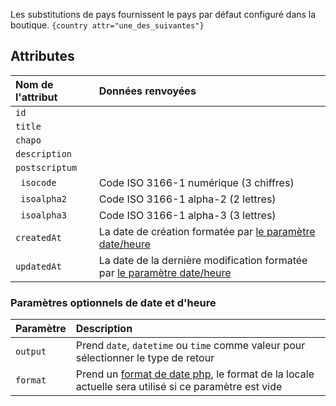 Les substitutions de pays fournissent le pays par défaut configuré dans la boutique.
`{country attr="une_des_suivantes"}`

## Attributes

| Nom de l'attribut | Données renvoyées                                                                                                     |
|:------------------|:----------------------------------------------------------------------------------------------------------------------|
| `id`              |                                                                                                                       |
| `title`           |                                                                                                                       |
| `chapo`           |                                                                                                                       |
| ` description `   |                                                                                                                       |
| ` postscriptum `  |                                                                                                                       |
| `  isocode  `     | Code ISO 3166-1 numérique (3 chiffres)                                                                                |
| `  isoalpha2  `   | Code ISO 3166-1 alpha-2 (2 lettres)                                                                                   |
| `  isoalpha3  `   | Code ISO 3166-1 alpha-3 (3 lettres)                                                                                   |
| ` createdAt `     | La date de création formatée par  [le paramètre date/heure ](#paramètres-optionnels-de-date-et-dheure)                |
| ` updatedAt `     | La date de la dernière modification formatée par [le paramètre date/heure ](#paramètres-optionnels-de-date-et-dheure) |

### Paramètres optionnels de date et d'heure
| Paramètre | Description                                                                                                                                              |
|:----------|:---------------------------------------------------------------------------------------------------------------------------------------------------------|
| `output`  | Prend `date`, `datetime` ou `time` comme valeur pour sélectionner le type de retour                                                                      |
| `format`  | Prend un [format de date php](https://www.php.net/manual/fr/datetime.format.php),  le format de la locale actuelle sera utilisé si ce paramètre est vide |